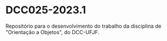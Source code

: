 # DCC025-2023.1
Repositório para o desenvolvimento do trabalho da disciplina de "Orientação a Objetos", do DCC-UFJF.

